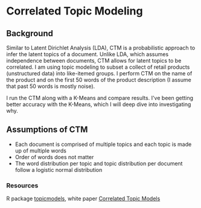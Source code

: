 # Correlated Topic Modeling

## Background
Similar to Latent Dirichlet Analysis (LDA), CTM is a probabilistic approach to infer the latent topics of a document. Unlike LDA, which assumes independence between documents, CTM allows for latent topics to be correlated. I am using topic modeling to subset a collect of retail products (unstructured data) into like-itemed groups. I perform CTM on the name of the product and on the first 50 words of the product description (I assume that past 50 words is mostly noise). 

I run the CTM along with a K-Means and compare results. I've been getting better accuracy with the K-Means, which I will deep dive into investigating why.

## Assumptions of CTM
* Each document is comprised of multiple topics and each topic is made up of multiple words
* Order of words does not matter
* The word distribution per topic and topic distribution per document follow a logistic normal distribution

### Resources
R package [topicmodels](https://cran.r-project.org/web/packages/topicmodels/vignettes/topicmodels.pdf), white paper [Correlated Topic Models](http://people.ee.duke.edu/~lcarin/Blei2005CTM.pdf)
